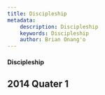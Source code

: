 ```yaml
---
title: Discipleship
metadata:
    description: Discipleship
    keywords: Discipleship
    author: Brian Onang'o
---
```


#### Discipleship

## 2014 Quater 1
